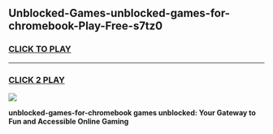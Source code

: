 
## Unblocked-Games-unblocked-games-for-chromebook-Play-Free-s7tz0
<h3>
<a href="https://premium76.site?title=unblocked-games-for-chromebook&ref=12A">CLICK TO PLAY</a></h3>
<hr>

<h3>
<a href="https://premium76.site?title=unblocked-games-for-chromebook&ref=12A">CLICK 2 PLAY</a>
  
</h3>

<a href="https://premium76.site?title=unblocked-games-for-chromebook&ref=12A"><img src="https://clearcache.store/games.png"></a>


**unblocked-games-for-chromebook games unblocked: Your Gateway to Fun and Accessible Online Gaming**
